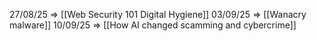 27/08/25 => [[Web Security 101 Digital Hygiene]]
03/09/25 => [[Wanacry malware]]
10/09/25 => [[How AI changed scamming and cybercrime]]